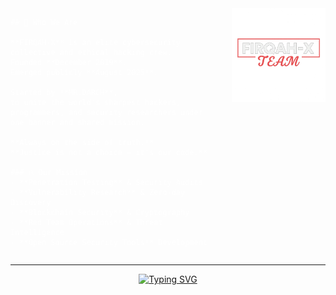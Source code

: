 <div style="display: flex; justify-content: space-between; align-items: flex-start;">
  
  <div style="flex: 1; margin-right: 20px; color: white;">
    
    ## 🧠 Who We Are

    **FIRQAH-X** is an elite cybersecurity collective and ethical hacking crew.  
    Founded **December 2019**.  
    Emerged publicly **August 2025**.

    Started by **MR.DARCH**,  
    to unite the world's sharpest hackers, programmers, and security researchers under one banner and shared mission.

    **Always on the side of truth.**  
    **Justice is not a choice — it's our code.**

    ### 🔥 Our Mission
    - **Penetration Testing** & Security Audits
    - **Vulnerability Research** & Zero-day Discovery
    - **Blockchain Security** & Cryptography
    - **Red Team Operations** & Threat Intelligence
    - **Open Source Security Tools** Development

  </div>
  
  <div>
    <img src="file_000000001004624398c7b36c679e78dc.png" alt="FIRQAH-X" width="150" height="150" />
  </div>
  
</div>

<div align="center">
  
  ---
  
  [![Typing SVG](https://readme-typing-svg.herokuapp.com?font=Fira+Code&weight=600&size=25&duration=3000&pause=1000&color=00FF00&center=true&vCenter=true&random=false&width=600&lines=Full+Stack+Developer;Cybersecurity+Expert;Ethical+Hacker;Python+Developer;JavaScript+Master;React+Specialist;Node.js+Developer;Penetration+Tester;Security+Researcher;Blockchain+Developer;DevOps+Engineer;Cloud+Architect;Database+Expert;API+Developer;Mobile+Developer;AI%2FML+Enthusiast;Linux+Administrator;Network+Security;Web+Security;Cryptography+Expert)](https://git.io/typing-svg)

</div>
